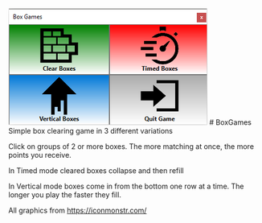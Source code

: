 <img src="https://github.com/dmeldrum6/boxgames/blob/master/boxgames_menu.png" />
# BoxGames
Simple box clearing game in 3 different variations

Click on groups of 2 or more boxes. The more matching at once, the more points you receive. 

In Timed mode cleared boxes collapse and then refill

In Vertical mode boxes come in from the bottom one row at a time. The longer you play the faster they fill.

All graphics from https://iconmonstr.com/

